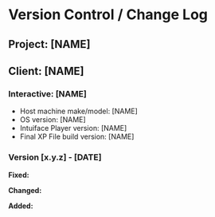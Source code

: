 <!-- Run the 'Make Change Log' action to use this template. A 'log' directory will be created if necessary.-->

# Version Control / Change Log

<!-- Use semantic versioning (X.Y.Z):  
Given a version number MAJOR.MINOR.PATCH, increment the:
1. MAJOR version release with incompatible API changes
2. MINOR version releasing adding functionality in a backward compatible manner
3. PATCH version releasing backward compatible bug fixes
Additional labels for pre-release and build metadata are available as extensions to the MAJOR.MINOR.PATCH format, e.g.. "2.6.0-alpha"

ALL builds start at __version 0.1.0__  
Initial production release = __1.0.0__ -->

## Project: [NAME]

## Client: [NAME]

### Interactive: [NAME]

- Host machine make/model: [NAME]  
- OS version: [NAME]  
- Intuiface Player version: [NAME]
- Final XP File build version: [NAME]

### Version [x.y.z] - [DATE]

__Fixed:__

__Changed:__

__Added:__
